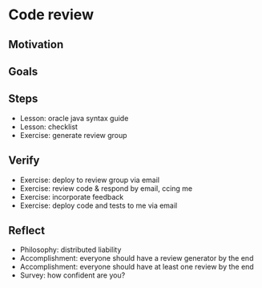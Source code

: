 # Code review

## Motivation


## Goals


## Steps

- Lesson: oracle java syntax guide
- Lesson: checklist
- Exercise: generate review group


## Verify

- Exercise: deploy to review group via email
- Exercise: review code & respond by email, ccing me
- Exercise: incorporate feedback
- Exercise: deploy code and tests to me via email


## Reflect

- Philosophy: distributed liability
- Accomplishment: everyone should have a review generator by the end
- Accomplishment: everyone should have at least one review by the end
- Survey: how confident are you?
